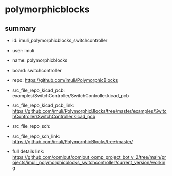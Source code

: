 # polymorphicblocks
 
## summary 
* id: imuli_polymorphicblocks_switchcontroller
* user: imuli
* name: polymorphicblocks
* board: switchcontroller
* repo: https://github.com/imuli/PolymorphicBlocks
* src_file_repo_kicad_pcb: examples/SwitchController/SwitchController.kicad_pcb
* src_file_repo_kicad_pcb_link: https://github.com/imuli/PolymorphicBlocks/tree/master/examples/SwitchController/SwitchController.kicad_pcb


* src_file_repo_sch: 
* src_file_repo_sch_link: https://github.com/imuli/PolymorphicBlocks/tree/master/
* full details link: https://github.com/oomlout/oomlout_oomp_project_bot_v_2/tree/main/projects/imuli_polymorphicblocks_switchcontroller/current_version/working  






